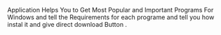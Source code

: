 Application Helps You to Get Most Popular and Important Programs For Windows and tell the Requirements for each programe and tell you how instal it and give direct download Button .